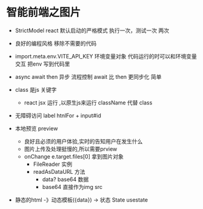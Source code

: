 # 智能前端之图片

- StrictModel react 默认启动的严格模式
  执行一次，测试一次 两次
- 良好的编程风格
  移除不需要的代码
- import.meta.env.VITE_API_KEY 环境变量对象
  代码运行的时可以和环境变量交互
  把env 写到代码里
- async await 
  then 
  异步
  流程控制
  await 比 then 更同步化 简单
- class 是js 关键字
  - react jsx 运行 ,以原生js来运行
  className 代替 class
- 无障碍访问
  label htnlFor + input#id
- 本地预览 preview
  - 良好且必须的用户体验,实时的告知用户在发生什么
  - 图片上传及处理挺慢的,所以需要prview
  - onChange
    e.target.files[0] 拿到图片对象
    - FileReader 实例
    - readAsDataURL 方法
      - data? base64 数据
      - base64 直接作为img src
   
- 静态的html -》动态模板({data}) -> 状态 State usestate